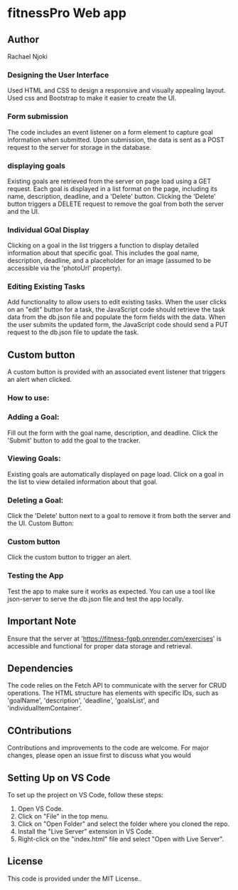 
# fitnessPro Web app

## Author
Rachael Njoki


### Designing the User Interface
Used HTML and CSS to design a responsive and visually appealing layout. Used css and Bootstrap to make it easier to create the UI.

### Form submission
The code includes an event listener on a form element to capture goal information when submitted.
Upon submission, the data is sent as a POST request to the server for storage in the database.


### displaying goals
Existing goals are retrieved from the server on page load using a GET request.
Each goal is displayed in a list format on the page, including its name, description, deadline, and a 'Delete' button.
Clicking the 'Delete' button triggers a DELETE request to remove the goal from both the server and the UI.

### Individual GOal Display
Clicking on a goal in the list triggers a function to display detailed information about that specific goal.
This includes the goal name, description, deadline, and a placeholder for an image (assumed to be accessible via the 'photoUrl' property).

### Editing Existing Tasks
Add functionality to allow users to edit existing tasks. When the user clicks on an "edit" button for a task, the JavaScript code should retrieve the task data from the db.json file and populate the form fields with the data. When the user submits the updated form, the JavaScript code should send a PUT request to the db.json file to update the task.

## Custom button
A custom button is provided with an associated event listener that triggers an alert when clicked.

### How to use:
### Adding a Goal:
Fill out the form with the goal name, description, and deadline.
Click the 'Submit' button to add the goal to the tracker.

### Viewing Goals:
Existing goals are automatically displayed on page load.
Click on a goal in the list to view detailed information about that goal.

### Deleting a Goal:
Click the 'Delete' button next to a goal to remove it from both the server and the UI.
Custom Button:

### Custom button
Click the custom button to trigger an alert.

### Testing the App
Test the app to make sure it works as expected. You can use a tool like json-server to serve the db.json file and test the app locally.

## Important Note
Ensure that the server at 'https://fitness-fgpb.onrender.com/exercises' is accessible and functional for proper data storage and retrieval.
## Dependencies
The code relies on the Fetch API to communicate with the server for CRUD operations.
The HTML structure has elements with specific IDs, such as 'goalName', 'description', 'deadline', 'goalsList', and 'individualItemContainer'.

## COntributions
Contributions and improvements to the code are welcome. For major changes, please open an issue first to discuss what you would


## Setting Up on VS Code
To set up the project on VS Code, follow these steps:
1. Open VS Code.
2. Click on "File" in the top menu.
3. Click on "Open Folder" and select the folder where you cloned the repo.
4. Install the "Live Server" extension in VS Code.
5. Right-click on the "index.html" file and select "Open with Live Server".

## License
This code is provided under the MIT License..

